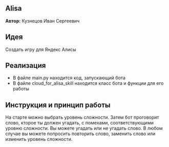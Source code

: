 ## Alisa

**Автор:** Кузнецов Иван Сергеевич

## Идея

Создать игру для Яндекс Алисы

## Реализация

 - В файле main.py находится код, запускающий бота
 - В файле cloud_for_alisa_skill находится класс бота и функции для его работы

## Инструкция и принцип работы

На старте можно выбрать уровень сложности. Затем бот проговорит слово, кторое ты должен угадать,
с помехами, соответствующими уровню сложности. Вы можете угадать или не угадать слово. В любом случае вы можете
попросить повторить слово, заменить слово или изменить уровень сложности.
